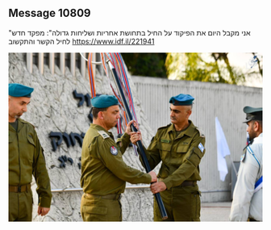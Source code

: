 ## Message 10809

"אני מקבל היום את הפיקוד על החיל בתחושת אחריות ושליחות גדולה":
מפקד חדש לחיל הקשר והתקשוב
https://www.idf.il/221941

![Photo](10809/10809_photo.jpg)
